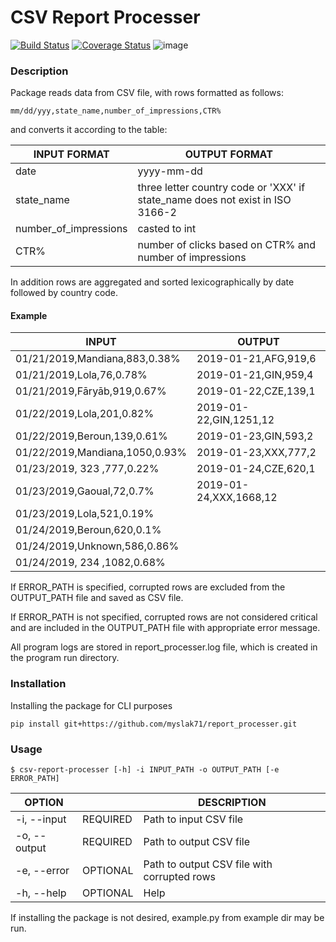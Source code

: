 CSV Report Processer
==================== 
[![Build Status](https://travis-ci.org/myslak71/report_processer.svg?branch=master)](https://travis-ci.org/myslak71/report_processer)
[![Coverage Status](https://coveralls.io/repos/github/myslak71/report_processer/badge.svg?branch=master)](https://coveralls.io/github/myslak71/report_processer?branch=master)
![image](https://img.shields.io/badge/python-3.7-blue.svg)



### Description
Package reads data from CSV file, with rows formatted as follows:
```
mm/dd/yyy,state_name,number_of_impressions,CTR%
```
and converts it according to the table:

| INPUT FORMAT  | OUTPUT FORMAT|
|---|---|
|date |yyyy-mm-dd|
|state_name |three letter country code or 'XXX' if state_name does not exist in ISO 3166-2|
|number_of_impressions|casted to int|
|CTR%| number of clicks based on CTR% and number of impressions

In addition rows are aggregated and sorted lexicographically by date followed by country code.
#### Example
|INPUT|OUTPUT|
|---|---|
|01/21/2019,Mandiana,883,0.38%|2019-01-21,AFG,919,6|
|01/21/2019,Lola,76,0.78%|2019-01-21,GIN,959,4|
|01/21/2019,Fāryāb,919,0.67%|2019-01-22,CZE,139,1|
|01/22/2019,Lola,201,0.82%|2019-01-22,GIN,1251,12|
|01/22/2019,Beroun,139,0.61%|2019-01-23,GIN,593,2|
|01/22/2019,Mandiana,1050,0.93%|2019-01-23,XXX,777,2|
|01/23/2019, 323 ,777,0.22%|2019-01-24,CZE,620,1|
|01/23/2019,Gaoual,72,0.7%|2019-01-24,XXX,1668,12|
|01/23/2019,Lola,521,0.19%|
|01/24/2019,Beroun,620,0.1%|
|01/24/2019,Unknown,586,0.86%|
|01/24/2019, 234 ,1082,0.68%|


If ERROR_PATH is specified, corrupted rows are excluded from the OUTPUT_PATH file and saved
as CSV file.

If ERROR_PATH is not specified, corrupted rows are not considered critical and are included in the OUTPUT_PATH
file with appropriate error message.


All program logs are stored in report_processer.log file, which is created in the program run directory.
### Installation

Installing the package for CLI purposes
```
pip install git+https://github.com/myslak71/report_processer.git
```


### Usage
```
$ csv-report-processer [-h] -i INPUT_PATH -o OUTPUT_PATH [-e ERROR_PATH]
```


|OPTION    | |DESCRIPTION |
| --------  |---|-------------|
|-i, --input|REQUIRED |Path to input CSV file|
|-o, --output|REQUIRED |Path to output CSV file|
|-e, --error|OPTIONAL |Path to output CSV file with corrupted rows|
|-h, --help|OPTIONAL|Help|

If installing the package is not desired, example.py from example dir may be run.
